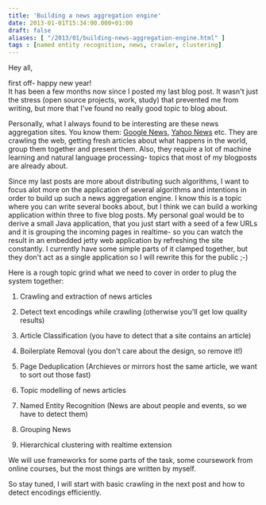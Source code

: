 ```yaml
---
title: 'Building a news aggregation engine'
date: 2013-01-01T15:34:00.000+01:00
draft: false
aliases: [ "/2013/01/building-news-aggregation-engine.html" ]
tags : [named entity recognition, news, crawler, clustering]
---
```


Hey all,  
  
first off- happy new year!  
It has been a few months now since I posted my last blog post. It wasn't just the stress (open source projects, work, study) that prevented me from writing, but more that I've found no really good topic to blog about.  
  
Personally, what I always found to be interesting are these news aggregation sites. You know them: [Google News](https://news.google.com/), [Yahoo News](http://news.yahoo.com/) etc. They are crawling the web, getting fresh articles about what happens in the world, group them together and present them. Also, they require a lot of machine learning and natural language processing- topics that most of my blogposts are already about.  
  
Since my last posts are more about distributing such algorithms, I want to focus alot more on the application of several algorithms and intentions in order to build up such a news aggregation engine. I know this is a topic where you can write several books about, but I think we can build a working application within three to five blog posts. My personal goal would be to derive a small Java application, that you just start with a seed of a few URLs and it is grouping the incoming pages in realtime- so you can watch the result in an embedded jetty web application by refreshing the site constantly. I currently have some simple parts of it clamped together, but they don't act as a single application so I will rewrite this for the public ;-)  
  
Here is a rough topic grind what we need to cover in order to plug the system together:  
  

1.  Crawling and extraction of news articles

1.  Detect text encodings while crawling (otherwise you'll get low quality results)
2.  Article Classification (you have to detect that a site contains an article)
3.  Boilerplate Removal (you don't care about the design, so remove it!)
4.  Page Deduplication (Archieves or mirrors host the same article, we want to sort out those fast)

3.  Topic modelling of news articles

1.  Named Entity Recognition (News are about people and events, so we have to detect them)

5.  Grouping News

1.  Hierarchical clustering with realtime extension

  

We will use frameworks for some parts of the task, some coursework from online courses, but the most things are written by myself. 

  

So stay tuned, I will start with basic crawling in the next post and how to detect encodings efficiently.